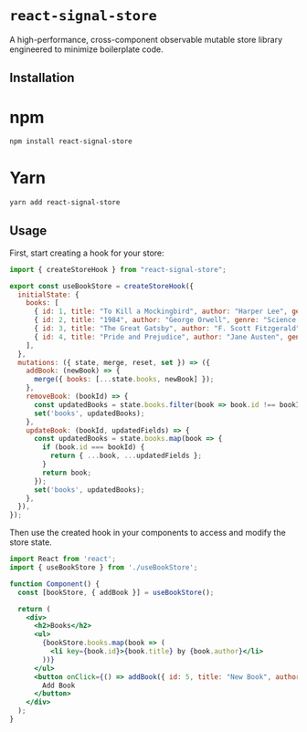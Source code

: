 # `react-signal-store`
A high-performance, cross-component observable mutable store library engineered to minimize boilerplate code.

## Installation

# npm
```sh
npm install react-signal-store
```
# Yarn
```sh
yarn add react-signal-store
```

## Usage

First, start creating a hook for your store:

```jsx
import { createStoreHook } from "react-signal-store";

export const useBookStore = createStoreHook({
  initialState: {
    books: [
      { id: 1, title: "To Kill a Mockingbird", author: "Harper Lee", genre: "Fiction" },
      { id: 2, title: "1984", author: "George Orwell", genre: "Science Fiction" },
      { id: 3, title: "The Great Gatsby", author: "F. Scott Fitzgerald", genre: "Fiction" },
      { id: 4, title: "Pride and Prejudice", author: "Jane Austen", genre: "Romance" },
    ],
  },
  mutations: ({ state, merge, reset, set }) => ({
    addBook: (newBook) => {
      merge({ books: [...state.books, newBook] });
    },
    removeBook: (bookId) => {
      const updatedBooks = state.books.filter(book => book.id !== bookId);
      set('books', updatedBooks);
    },
    updateBook: (bookId, updatedFields) => {
      const updatedBooks = state.books.map(book => {
        if (book.id === bookId) {
          return { ...book, ...updatedFields };
        }
        return book;
      });
      set('books', updatedBooks);
    },
  }),
});
```
Then use the created hook in your components to access and modify the store state.

```jsx
import React from 'react';
import { useBookStore } from './useBookStore';

function Component() {
  const [bookStore, { addBook }] = useBookStore();

  return (
    <div>
      <h2>Books</h2>
      <ul>
        {bookStore.books.map(book => (
          <li key={book.id}>{book.title} by {book.author}</li>
        ))}
      </ul>
      <button onClick={() => addBook({ id: 5, title: "New Book", author: "New Author", genre: "New Genre" })}>
        Add Book
      </button>
    </div>
  );
}
```
